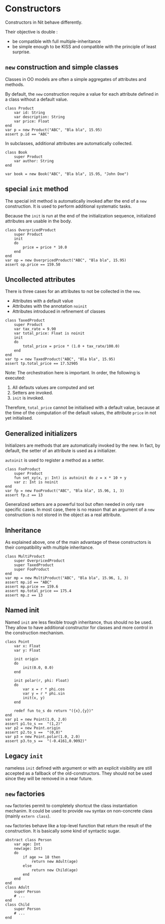 # Constructors

Constructors in Nit behave differently.

Their objective is double :

* be compatible with full multiple-inheritance
* be simple enough to be KISS and compatible with the principle of least surprise.


## `new` construction and simple classes

Classes in OO models are often a simple aggregates of attributes and methods.

By default, the `new` construction require a value for each attribute defined in a class without a default value.

~~~
class Product
	var id: String
	var description: String
	var price: Float
end
var p = new Product("ABC", "Bla bla", 15.95)
assert p.id == "ABC"
~~~

In subclasses, additional attributes are automatically collected.

~~~
class Book
	super Product
	var author: String
end

var book = new Book("ABC", "Bla bla", 15.95, "John Doe")
~~~


## special `init` method

The special init method is automatically invoked after the end of a `new` construction.
It is used to perform additional systematic tasks.

Because the `init` is run at the end of the initialization sequence, initialized attributes are usable in the body.

~~~
class OverpricedProduct
	super Product
	init
	do
		price = price * 10.0
	end
end
var op = new OverpricedProduct("ABC", "Bla bla", 15.95)
assert op.price == 159.50
~~~


## Uncollected attributes

There is three cases for an attributes to not be collected in the `new`.

* Attributes with a default value
* Attributes with the annotation `noinit`
* Attributes introduced in refinement of classes

~~~
class TaxedProduct
	super Product
	var tax_rate = 9.90
	var total_price: Float is noinit
	init
	do
		total_price = price * (1.0 + tax_rate/100.0)
	end
end
var tp = new TaxedProduct("ABC", "Bla bla", 15.95)
assert tp.total_price == 17.52905
~~~

Note: The orchestration here is important. In order, the following is executed:

1. All defauts values are computed and set
2. Setters are invoked.
3. `init` is invoked.

Therefore, `total_price` cannot be initialised with a default value, because at the time of the computation of the default values, the attribute `price` in not yet initialised.


## Generalized initializers

Initializers are methods that are automatically invoked by the new.
In fact, by default, the setter of an attribute is used as a initializer.

`autoinit` is used to register a method as a setter.

~~~
class FooProduct
	super Product
	fun set_xy(x, y: Int) is autoinit do z = x * 10 + y
	var z: Int is noinit
end
var fp = new FooProduct("ABC", "Bla bla", 15.96, 1, 3)
assert fp.z == 13
~~~

Generalized setters are a powerful tool but often needed in only rare specific cases.
In most case, there is no reason that an argument of a `new` construction is not stored in the object as a real attribute.


## Inheritance

As explained above, one of the main advantage of these constructors is their compatibility with multiple inheritance.

~~~
class MultiProduct
	super OverpricedProduct
	super TaxedProduct
	super FooProduct
end
var mp = new MultiProduct("ABC", "Bla bla", 15.96, 1, 3)
assert mp.id == "ABC"
assert mp.price == 159.6
assert mp.total_price == 175.4
assert mp.z == 13
~~~


## Named init

Named `init` are less flexible trough inheritance, thus should no be used.
They allow to have additional constructor for classes and more control in the construction mechanism.

~~~
class Point
	var x: Float
	var y: Float

	init origin
	do
		init(0.0, 0.0)
	end

	init polar(r, phi: Float)
	do
		var x = r * phi.cos
		var y = r * phi.sin
		init(x, y)
	end

	redef fun to_s do return "({x},{y})"
end
var p1 = new Point(1.0, 2.0)
assert p1.to_s ==  "(1,2)"
var p2 = new Point.origin
assert p2.to_s ==  "(0,0)"
var p3 = new Point.polar(1.0, 2.0)
assert p3.to_s ==  "(-0.4161,0.9092)"
~~~


## Legacy `init`

nameless `init` defined with argument or with an explicit visibility are still accepted as a fallback of the old-constructors.
They should not be used since they will be removed in a near future.


## `new` factories

`new` factories permit to completely shortcut the class instantiation mechanim.
It could be used to provide `new` syntax on non-concrete class (mainly `extern class`).

`new` factories behave like a top-level function that return the result of the construction.
It is basically some kind of syntactic sugar.

~~~
abstract class Person
	var age: Int
	new(age: Int)
	do
		if age >= 18 then
			return new Adult(age)
		else
			return new Child(age)
		end
	end
end
class Adult
	super Person
	# ...
end
class Child
	super Person
	# ...
end
~~~
